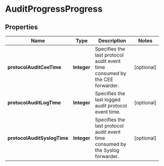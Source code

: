 
# AuditProgressProgress

## Properties
Name | Type | Description | Notes
------------ | ------------- | ------------- | -------------
**protocolAuditCeeTime** | **Integer** | Specifies the last protocol audit event time consumed by the CEE forwarder. |  [optional]
**protocolAuditLogTime** | **Integer** | Specifies the last logged audit protocol event time. |  [optional]
**protocolAuditSyslogTime** | **Integer** | Specifies the last protocol audit event time consumed by the Syslog forwarder. |  [optional]



